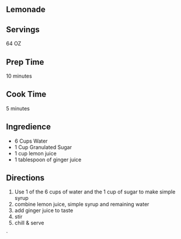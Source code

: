 ## Lemonade 

## Servings 

64 OZ

## Prep Time 

10 minutes

## Cook Time 

5 minutes

## Ingredience 

* 6 Cups Water 
* 1 Cup Granulated Sugar 
* 1 cup lemon juice
* 1 tablespoon of ginger juice 

## Directions

1. Use 1 of the 6 cups of water and the 1 cup of sugar to make simple syrup
2. combine lemon juice, simple syrup and remaining water 
3. add ginger juice to taste
4. stir 
5. chill & serve

`
